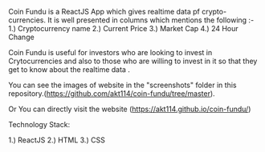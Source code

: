
Coin Fundu is a ReactJS App which gives realtime data pf crypto-currencies.
It is well presented in columns which mentions the following :-
 1.) Cryptocurrency name
 2.) Current Price
 3.) Market Cap
 4.) 24 Hour Change

Coin Fundu is useful for investors who are looking to invest in Crytocurrencies and also to those who are willing to invest in it so that they get to know about the realtime data .

You can see the images of website in the "screenshots" folder in this repository.(https://github.com/akt114/coin-fundu/tree/master).

Or You can directly visit the website (https://akt114.github.io/coin-fundu/)

Technology Stack:

1.) ReactJS
2.) HTML
3.) CSS
